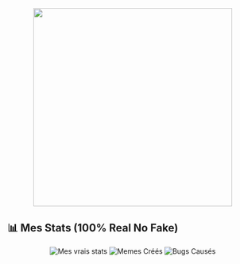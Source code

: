 
<div align="center">

<img src="https://media.giphy.com/media/v1.Y2lkPTc5MGI3NjExcDdtbjB2b3I5ZnhxOWF1OWF6Ynl6YmR5Y3Vxc2t1OXQyYWR6YXR6dyZlcD12MV9pbnRlcm5hbF9naWZfYnlfaWQmY3Q9Zw/13GIgrGdslD9oQ/giphy.gif" width="400" />

</div>



## 📊 Mes Stats (100% Real No Fake)

<div align="center">

![Mes vrais stats](https://img.shields.io/badge/Tweets_Postés-9999%2B-blue?style=for-the-badge)
![Memes Créés](https://img.shields.io/badge/Memes_Créés-∞-purple?style=for-the-badge)
![Bugs Causés](https://img.shields.io/badge/Bugs_Causés-404-red?style=for-the-badge)

</div>




